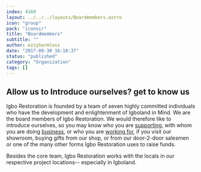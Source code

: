 ```yaml
---
index: 4169
layout: ../../../layouts/Boardmembers.astro
icon: "group"
pack: "iconoir"
title: "Boardmembers"
subtitle: ""
author: ezzyharmless
date: "2017-09-30 16:10:37"
status: "published"
category: "Organization"
tags: []
---
```


## Allow us to Introduce ourselves? get to know us

Igbo Restoration is founded by a team of seven highly committed individuals who have the development and enlightenment of Igboland in Mind. We are the board members of Igbo Restoration. We would therefore like to introduce ourselves, so you may know who you are [supporting](/en/donations/), with whom you are doing [business](/en/contact-us), or who you are [working for](/en/job-offerings/), if you visit our showroom, buying gifts from our shop, or from our door-2-door salesmen or one of the many other forms Igbo Restoration uses to raise funds.

Besides the core team, Igbo Restoration works with the locals in our respective project locations-- especially in Igboland.

